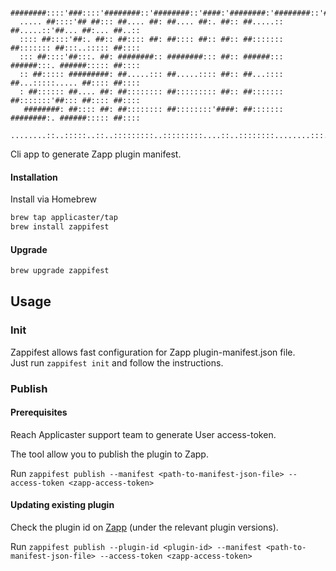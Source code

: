       ########::::'###::::'########::'########::'####:'########:'########::'######::'########:
      ..... ##::::'## ##::: ##.... ##: ##.... ##:. ##:: ##.....:: ##.....::'##... ##:... ##..::
      :::: ##::::'##:. ##:: ##:::: ##: ##:::: ##:: ##:: ##::::::: ##::::::: ##:::..::::: ##::::
      ::: ##::::'##:::. ##: ########:: ########::: ##:: ######::: ######:::. ######::::: ##::::
      :: ##::::: #########: ##.....::: ##.....:::: ##:: ##...:::: ##...:::::..... ##:::: ##::::
      : ##:::::: ##.... ##: ##:::::::: ##::::::::: ##:: ##::::::: ##:::::::'##::: ##:::: ##::::
       ########: ##:::: ##: ##:::::::: ##::::::::'####: ##::::::: ########:. ######::::: ##::::
      ........::..:::::..::..:::::::::..:::::::::....::..::::::::........:::......::::::..:::::


Cli app to generate Zapp plugin manifest.

#### Installation

Install via Homebrew  
```bash
brew tap applicaster/tap 
brew install zappifest 
```

#### Upgrade
```bash
brew upgrade zappifest 
```

## Usage
### Init
Zappifest allows fast configuration for Zapp plugin-manifest.json file.  
Just run `zappifest init` and follow the instructions.

### Publish

#### Prerequisites
Reach Applicaster support team to generate User access-token.

The tool allow you to publish the plugin to Zapp.

Run `zappifest publish --manifest <path-to-manifest-json-file> --access-token <zapp-access-token>`

#### Updating existing plugin
Check the plugin id on [Zapp](https://zapp.applicaster.com/admin/plugins) (under the relevant plugin versions). 

Run `zappifest publish --plugin-id <plugin-id> --manifest <path-to-manifest-json-file> --access-token <zapp-access-token>`




